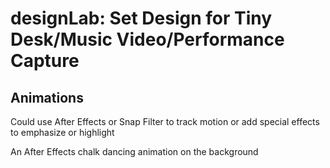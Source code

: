# designLab: Set Design for Tiny Desk/Music Video/Performance Capture

## Animations
Could use After Effects or Snap Filter to track motion or add special effects to emphasize or highlight

An After Effects chalk dancing animation on the background
                            